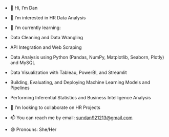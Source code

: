 - 👋 Hi, I’m Dan
- 👀 I’m interested in HR Data Analysis 
- 🌱 I’m currently learning:

- Data Cleaning and Data Wrangling
- API Integration and Web Scraping
- Data Analysis using Python (Pandas, NumPy, Matplotlib, Seaborn, Plotly) and MySQL
- Data Visualization with Tableau, PowerBI, and Streamlit
- Building, Evaluating, and Deploying Machine Learning Models and Pipelines
- Performing Inferential Statistics and Business Intelligence Analysis
  
- 💞️ I’m looking to collaborate on HR Projects
- 📫 You can reach me by email: sundan921213@gmail.com
- 😄 Pronouns: She/Her


<!---
DanSun1213/DanSun1213 is a ✨ special ✨ repository because its `README.md` (this file) appears on your GitHub profile.
You can click the Preview link to take a look at your changes.
--->
